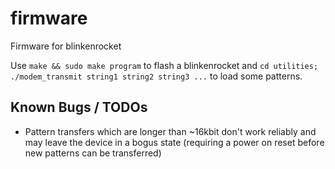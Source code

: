# firmware
Firmware for blinkenrocket

Use `make && sudo make program` to flash a blinkenrocket and
`cd utilities; ./modem_transmit string1 string2 string3 ...` to load some patterns.

## Known Bugs / TODOs

* Pattern transfers which are longer than ~16kbit don't work reliably and
  may leave the device in a bogus state (requiring a power on reset before
  new patterns can be transferred)
